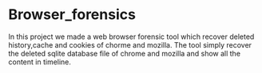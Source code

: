# Browser_forensics
In this project we made a web browser forensic tool which recover deleted history,cache and cookies of chorme and mozilla. The tool simply recover the deleted sqlite database file of chrome and mozilla and show all the content in timeline.
